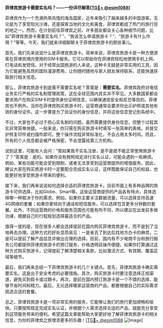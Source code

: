 **菲律宾旅游卡需要实名吗？——一份详尽解答[[TG💪+ @esim1088](https://t.me/s/esim1088)]**

菲律宾作为一个充满热带风情的海岛国家，近年来吸引了越来越多的中国游客。无论是为了享受阳光沙滩，还是探索当地的文化和美食，菲律宾都成了热门的旅行目的地之一。然而，在计划前往菲律宾之前，许多朋友都会关心各种细节问题，比如“菲律宾旅游卡需要实名吗？”、“我该怎么申请旅游卡？”、“旅游卡有什么作用？”等等。今天，我们就来详细聊聊关于菲律宾旅游卡的那些事儿。

首先，我们先来说说什么是菲律宾旅游卡。简单来说，菲律宾旅游卡是一种方便游客在菲律宾境内使用的SIM卡服务。它可以帮助你在菲律宾轻松地使用手机上网、打电话和发短信。对于经常出国旅游的人来说，这种卡无疑是非常实用的工具，因为它能避免高昂的国际漫游费用，让你随时随地与家人朋友保持联系，还能快速获取旅行相关信息。

那么，菲律宾旅游卡到底需不需要实名呢？答案是：**需要实名**。菲律宾政府对电信业务实行严格的实名制管理政策，这在全球范围内其实并不罕见。大多数国家都会要求用户在购买SIM卡时提供身份证明信息，以确保通信安全和反恐等目的。菲律宾也不例外。当你在菲律宾购买旅游卡时，运营商通常会要求你出示护照或其他有效的身份证件。这一步骤是为了验证你的身份信息，并将这些信息登记到系统中。

不过，大家也不必过于担心实名制的问题。虽然需要提供身份信息，但整个过程其实非常简单快捷。一般来说，你只需在购买旅游卡时填写一张简单的表格，并提交护照复印件或扫描件即可。整个操作流程非常标准化，不会占用太多时间。而且，所有的个人信息都会被严格保密，不会泄露给第三方机构。

说到这里，可能有人会问：“那如果我不实名注册，是不是就不能正常使用旅游卡了？”答案是：是的。如果你没有按照规定进行实名认证，可能会遇到一些麻烦。例如，某些功能可能会受到限制，或者无法享受到运营商提供的增值服务。因此，建议大家在购买旅游卡时一定要配合完成实名认证，这样既能保证自己的权益，也能更好地享受旅游卡带来的便利。

接下来，我们再来说说如何选择合适的菲律宾旅游卡。目前市面上有多种品牌的旅游卡可供选择，比如Globe、Smart等。这些运营商提供的产品各有特点，具体选择哪一种取决于你的需求。例如，如果你主要关注数据流量，可以选择支持高速4G网络的套餐；如果你更倾向于通话和短信服务，可以选择包含更多分钟数的套餐。此外，不同运营商的价格和服务范围也可能有所不同，所以建议在出发前多做功课，根据自己的行程规划选择最适合的产品。

值得一提的是，现在很多人都会选择提前在国内购买菲律宾旅游卡，而不是到了当地再去办理。这种方式的好处显而易见：一是省去了到达后找地方办卡的麻烦，二是可以提前了解产品信息并做出合理的选择。目前，国内有不少电商平台和旅行服务公司都提供菲律宾旅游卡的预订服务，价格透明且操作便捷。如果你打算通过这种方式购买旅游卡，记得提前了解清楚相关条款，比如激活方式、有效期、覆盖区域等细节。

最后，我们再来总结一下菲律宾旅游卡的几个关键点。首先，菲律宾旅游卡确实需要实名，这是出于安全考虑的必要措施。其次，购买旅游卡时要注意选择正规渠道，避免买到假卡或过期卡。再次，提前在国内预订旅游卡是一个不错的选择，能够节省时间和精力。最后，无论选择哪家运营商的产品，都要根据自己的实际需求挑选合适的套餐。

总之，菲律宾旅游卡是一项非常实用的服务，它能够让我们的旅行更加顺畅和愉快。只要按照规定完成实名认证，并根据个人需求选择合适的产品，就能充分享受到这项服务带来的便利。希望这篇文章能帮助大家更好地了解菲律宾旅游卡的相关信息，为你的菲律宾之旅增添更多的乐趣！[[TG💪+ @esim1088](https://t.me/s/esim1088) ![Image](https://i.postimg.cc/4NQfJmqS/Snipaste-2025-05-13-00-14-12.png)]